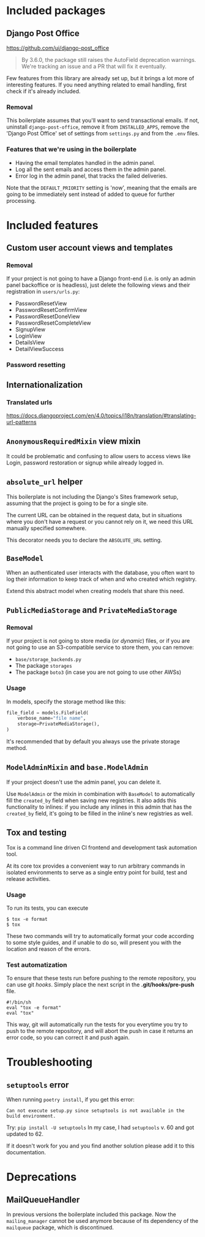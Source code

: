 # Included packages

## Django Post Office
https://github.com/ui/django-post_office

> By 3.6.0, the package still raises the AutoField deprecation warnings.
> We're tracking an issue and a PR that will fix it eventually.

Few features from this library are already set up, but it brings a lot more of
interesting features. If you need anything related to email handling, first check
if it's already included.

### Removal

This boilerplate assumes that you'll want to send transactional emails. If not,
uninstall `django-post-office`, remove it from `INSTALLED_APPS`, remove the
'Django Post Office' set of settings from `settings.py` and from the `.env`
files.

### Features that we're using in the boilerplate

- Having the email templates handled in the admin panel.
- Log all the sent emails and access them in the admin panel.
- Error log in the admin panel, that tracks the failed deliveries.

Note that the `DEFAULT_PRIORITY` setting is 'now', meaning that the emails are
going to be immediately sent instead of added to queue for further processing.

# Included features

## Custom user account views and templates

### Removal

If your project is not going to have a Django front-end (i.e. is only an admin
panel backoffice or is headless), just delete the following views and their
registration in `users/urls.py`:

- PasswordResetView
- PasswordResetConfirmView
- PasswordResetDoneView
- PasswordResetCompleteView
- SignupView
- LoginView
- DetailsView
- DetailViewSuccess

### Password resetting

## Internationalization

### Translated urls

https://docs.djangoproject.com/en/4.0/topics/i18n/translation/#translating-url-patterns

## `AnonymousRequiredMixin` view mixin

It could be problematic and confusing to allow users to access views like Login,
password restoration or signup while already logged in.

## `absolute_url` helper

This boilerplate is not including the Django's Sites framework setup, assuming
that the project is going to be for a single site.

The current URL can be obtained in the request data, but in situations where
you don't have a request or you cannot rely on it, we need this URL manually
specified somewhere.

This decorator needs you to declare the `ABSOLUTE_URL` setting.

## `BaseModel`

When an authenticated user interacts with the database, you often want to log
their information to keep track of when and who created which registry.

Extend this abstract model when creating models that share this need.

## `PublicMediaStorage` and `PrivateMediaStorage`

### Removal
If your project is not going to store media (or *dynamic*) files, or if you are
not going to use an S3-compatible service to store them, you can remove:

- `base/storage_backends.py`
- The package `storages`
- The package `boto3` (in case you are not going to use other AWSs)

### Usage
In models, specify the storage method like this:

```python
file_field = models.FileField(
    verbose_name="file name",
    storage=PrivateMediaStorage(),
)
```

It's recommended that by default you always use the private storage method.

## `ModelAdminMixin` and `base.ModelAdmin`

If your project doesn't use the admin panel, you can delete it.

Use `ModelAdmin` or the mixin in combination with `BaseModel` to automatically
fill the `created_by` field when saving new registries.
It also adds this functionality to inlines: if you include any inlines in this
admin that has the `created_by` field, it's going to be filled in the inline's
new registries as well.

## Tox and testing
Tox is a command line driven CI frontend and development task automation tool.

At its core tox provides a convenient way to run arbitrary commands in isolated environments to serve as a single entry point for build, test and release activities.

### Usage
To run its tests, you can execute
```
$ tox -e format
$ tox
```
These two commands will try to automatically format your code according to some style guides, and if unable to do so, will present you with the location and reason of the errors.

### Test automatization
To ensure that these tests run before pushing to the remote repository, you can use git *hooks*. Simply place the next script in the **.git/hooks/pre-push** file.
```shell
#!/bin/sh
eval "tox -e format"
eval "tox"
```
This way, git will automatically run the tests for you everytime you try to push to the remote repository, and will abort the push in case it returns an error code, so you can correct it and push again.

# Troubleshooting

## `setuptools` error

When running `poetry install`, if you get this error:

`Can not execute setup.py since setuptools is not available in the build environment.`

Try: `pip install -U setuptools`
In my case, I had `setuptools` v. 60 and got updated to 62.

If it doesn't work for you and you find another solution please add it to this
documentation.

# Deprecations

## MailQueueHandler

In previous versions the boilerplate included this package.
Now the `mailing_manager` cannot be used anymore because of its dependency
of the `mailqueue` package, which is discontinued.
